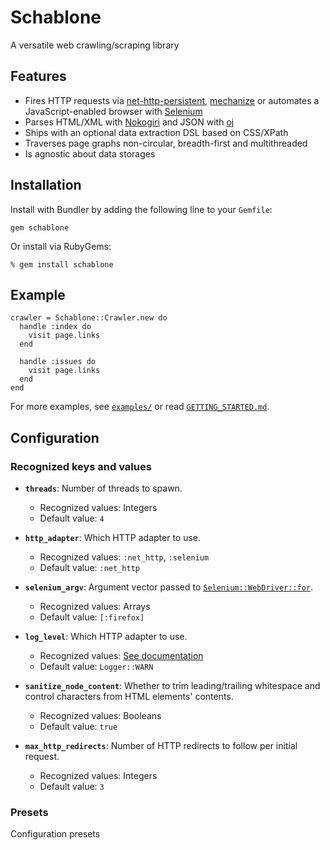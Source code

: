 # Schablone
A versatile web crawling/scraping library

## Features
* Fires HTTP requests via [net-http-persistent](https://github.com/drbrain/net-http-persistent), [mechanize](https://github.com/sparklemotion/mechanize) or automates a JavaScript-enabled browser with [Selenium](https://github.com/seleniumhq/selenium)
* Parses HTML/XML with [Nokogiri](http://nokogiri.org) and JSON with [oj](https://github.com/ohler55/oj)
* Ships with an optional data extraction DSL based on CSS/XPath
* Traverses page graphs non-circular, breadth-first and multithreaded
* Is agnostic about data storages

## Installation
Install with Bundler by adding the following line to your `Gemfile`:

```
gem schablone
```
Or install via RubyGems:

```
% gem install schablone
```

## Example
```
crawler = Schablone::Crawler.new do
  handle :index do
    visit page.links
  end

  handle :issues do
    visit page.links
  end
end
```
For more examples, see [`examples/`](http://google.com) or read [`GETTING_STARTED.md`](http://google.com).


## Configuration
### Recognized keys and values
* __`threads`__: Number of threads to spawn.
	* Recognized values: Integers
	* Default value: `4`

* __`http_adapter`__: Which HTTP adapter to use.
	* Recognized values: `:net_http`, `:selenium`
	* Default value: `:net_http`

* __`selenium_argv`__: Argument vector passed to [`Selenium::WebDriver::for`](http://selenium.googlecode.com/git/docs/api/rb/Selenium/WebDriver.html#for-class_method).
	* Recognized values: Arrays
	* Default value: `[:firefox]`

* __`log_level`__: Which HTTP adapter to use.
	* Recognized values: [See documentation](http://ruby-doc.org/stdlib-2.1.0/libdoc/logger/rdoc/Logger.html)
	* Default value: `Logger::WARN`

* __`sanitize_node_content`__: Whether to trim leading/trailing whitespace and control characters from HTML elements' contents.
	* Recognized values: Booleans
	* Default value: `true`

* __`max_http_redirects`__: Number of HTTP redirects to follow per initial request.
	* Recognized values: Integers
	* Default value: `3`

### Presets
Configuration presets